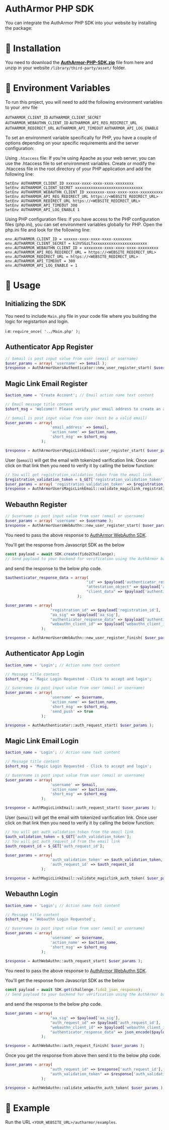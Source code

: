 
# AuthArmor PHP SDK

You can integrate the AuthArmor PHP SDK into your website by installing the package: 

# 🏁 Installation

You need to download the **[AuthArmor-PHP-SDK.zip](https://google.com)** file from here and unzip in your website ```/library/third-party/asset/``` folder.


# 🧭 Environment Variables

To run this project, you will need to add the following environment variables to your .env file

`AUTHARMOR_CLIENT_ID`
`AUTHARMOR_CLIENT_SECRET`
`AUTHARMOR_WEBAUTHN_CLIENT_ID`
`AUTHARMOR_API_REG_REDIRECT_URL`
`AUTHARMOR_REDIRECT_URL`
`AUTHARMOR_API_TIMEOUT`
`AUTHARMOR_API_LOG_ENABLE`

To set an environment variable specifically for PHP, you have a couple of options depending on your specific requirements and the server configuration:

Using ```.htaccess``` file: If you're using Apache as your web server, you can use the .htaccess file to set environment variables. Create or modify the .htaccess file in the root directory of your PHP application and add the following line:

```code
SetEnv AUTHARMOR_CLIENT_ID xxxxxx-xxxx-xxxx-xxxx-xxxxxxxx
SetEnv AUTHARMOR_CLIENT_SECRET xxxxxxxxxxxxxxxxxxxxxxxxxxxxxx
SetEnv AUTHARMOR_WEBAUTHN_CLIENT_ID xxxxxxxx-xxxx-xxxx-xxxx-xxxxxxxxxx
SetEnv AUTHARMOR_API_REG_REDIRECT_URL https://<WEBSITE_REDIRECT_URL>
SetEnv AUTHARMOR_REDIRECT_URL https://<WEBSITE_REDIRECT_URL>
SetEnv AUTHARMOR_API_TIMEOUT 300
SetEnv AUTHARMOR_API_LOG_ENABLE 1
```
Using PHP configuration files: If you have access to the PHP configuration files (php.ini), you can set environment variables globally for PHP. Open the php.ini file and look for the following line:

```code
env.AUTHARMOR_CLIENT_ID = xxxxxx-xxxx-xxxx-xxxx-xxxxxxxx
env.AUTHARMOR_CLIENT_SECRET = kihVSGzLTxxxxxxxxxxxxxxxxxxxxxxxx
env.AUTHARMOR_WEBAUTHN_CLIENT_ID = xxxxxxxx-xxxx-xxxx-xxxx-xxxxxxxxx
env.AUTHARMOR_API_REG_REDIRECT_URL = https://<WEBSITE_REDIRECT_URL>
env.AUTHARMOR_REDIRECT_URL = https://<WEBSITE_REDIRECT_URL>
env.AUTHARMOR_API_TIMEOUT = 300
env.AUTHARMOR_API_LOG_ENABLE = 1
```

# 🚀 Usage

## Initializing the SDK
You need to include ```Main.php``` file in your code file where you building the logic for registartion and login.

i.e: ```require_once( '../Main.php' );```

## Authenticator App Register

```php
// $email is post input value from user (email or username)
$user_params = array( 'username' => $email ); 
$response = AuthArmorUsersAuthenticator::new_user_register_start( $user_params );
```

## Magic Link Email Register

```php
$action_name = 'Create Account'; // Email action name text content

// Email message title content 
$short_msg = 'Welcome!! Please verify your email address to create an account.';

// $email is post input value from user (must be a valid email)
$user_params = array( 
                    'email_address' => $email,
                    'action_name' => $action_name, 
                    'short_msg' => $short_msg 
                );

$response = AuthArmorUsersMagicLinkEmail::user_register_start( $user_params );
```
User (```$email```) will get the email with tokenized varification link. Once user click on that link then you need to verify it by calling the below function: 

```php
// You will get registration_validation_token from the email link
$registration_validation_token = $_GET['registration_validation_token'];
$user_params = array( 'registration_validation_token' => $registration_validation_token );
$response = AuthArmorUsersMagicLinkEmail::validate_magiclink_registration_token( $user_params );
```

## Webauthn Register

```php
// $username is post input value from user (email or username)
$user_params = array( 'username' => $username );
$response = AuthArmorUsersWebAuthn::new_user_register_start( $user_params );
```
You need to pass the above response to [AuthArmor WebAuthn SDK](https://github.com/AuthArmor/autharmor-webauthn).

You'll get the response from Javascript SDK as the below

```javascript 
const payload = await SDK.create(fido2Challenge);
// Send payload to your backend for verification using the AuthArmor backend SDK!
```
and send the response to the below php code.
```php
$authenticator_response_data = array(
                                    "id" => $payload['authenticator_response_data']['id'],
                                    "attestation_object" => $payload['authenticator_response_data']['attestation_object'],
                                    "client_data" => $payload['authenticator_response_data']['client_data']
                                );

$user_params = array(
                    "registration_id" => $payload['registration_id'],
                    "aa_sig" => $payload['aa_sig'],
                    "authenticator_response_data" => $payload['authenticator_response_data'],
                    "webauthn_client_id" => $payload['webauthn_client_id']
                );

$response = AuthArmorUsersWebAuthn::new_user_register_finish( $user_params );
```

## Authenticator App Login

```php
$action_name = 'Login'; // Action name text content

// Message title content 
$short_msg = 'Magic Login Requested - Click to accept and login';

// $username is post input value from user (email or username)
$user_params = array( 
                    'username' => $username, 
                    'action_name' => $action_name, 
                    'short_msg' => $short_msg, 
                    'send_push' => true 
                );

$response = AuthAuthenticator::auth_request_start( $user_params );
```

## Magic Link Email Login

```php
$action_name = 'Login'; // Action name text content

// Message title content 
$short_msg = 'Magic Login Requested - Click to accept and login';

// $username is post input value from user (email or username)
$user_params = array( 
                    'username' => $email, 
                    'action_name' => $action_name, 
                    'short_msg' => $short_msg 
                );

$response = AuthMagicLinkEmail::auth_request_start( $user_params );
```
User (```$email```) will get the email with tokenized varification link. Once user click on that link then you need to verify it by calling the below function: 

```php
// You will get auth_validation_token from the email link
$auth_validation_token = $_GET['auth_validation_token'];
// You will get auth_request_id from the email link
$auth_request_id = $_GET['auth_request_id'];

$user_params = array( 
                    'auth_validation_token' => $auth_validation_token, 
                    'auth_request_id' => $auth_request_id 
                );

$response = AuthMagicLinkEmail::validate_magiclink_auth_token( $user_params );
```

## Webauthn Login

```php
$action_name = 'Login'; // Action name text content

// Message title content 
$short_msg = 'Webauthn Login Requested';

// $username is post input value from user (email or username)
$user_params = array(
                    'username' => $username,
                    'action_name' => $action_name,
                    'short_msg' => $short_msg
                );
                
$response = AuthWebAuthn::auth_request_start( $user_params );
```
You need to pass the above response to [AuthArmor WebAuthn SDK](https://github.com/AuthArmor/autharmor-webauthn).

You'll get the response from Javascript SDK as the below

```javascript 
const payload = await SDK.get(challenge.fido2_json_response);
// Send payload to your backend for verification using the AuthArmor backend SDK!
```
and send the response to the below php code.

```php
$user_params = array(
                    "aa_sig" => $payload['aa_sig'],
                    "auth_request_id" => $payload['auth_request_id'],
                    "webauthn_client_id" => $payload['webauthn_client_id'],
                    "authenticator_response_data" => json_encode($payload['authenticator_response_data'])
                );

$response = AuthWebAuthn::auth_request_finish( $user_params );
```
Once you get the response from above then send it to the below php code.

```php
$user_params = array(
                    "auth_request_id" => $response['auth_request_id'],
                    "auth_validation_token" => $response['auth_validation_token']
                );

$response = AuthWebAuthn::validate_webauthn_auth_token( $user_params );
```

# 🎲 Example

Run the URL ```<YOUR_WEBSITE_URL>/autharmor/examples```.
